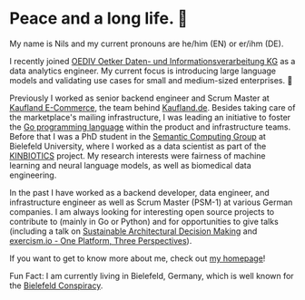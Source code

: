 # Peace and a long life. 🖖

My name is Nils and my current pronouns are he/him (EN) or er/ihm (DE).

I recently joined [OEDIV Oetker Daten- und Informationsverarbeitung KG](https://www.oediv.de/) as a data analytics engineer. My current focus is introducing large language models and validating use cases for small and medium-sized enterprises. 🤖

Previously I worked as senior backend engineer and Scrum Master at [Kaufland E-Commerce](https://kaufland-ecommerce.com), the team behind [Kaufland.de](http://kaufland.de). Besides taking care of the marketplace's mailing infrastructure, I was leading an initiative to foster the [Go programming language](http://go.dev) within the product and infrastructure teams. Before that I was a PhD student in the [Semantic Computing Group](http://www.sc.cit-ec.uni-bielefeld.de/index.php?id=29&L=0) at Bielefeld University, where I worked as a data scientist as part of the [KINBIOTICS](https://kinbiotics.de) project. My research interests were fairness of machine learning and neural language models, as well as biomedical data engineering.

In the past I have worked as a backend developer, data engineer, and infrastructure engineer as well as Scrum Master (PSM-1) at various German companies. I am always looking for interesting open source projects to contribute to (mainly in Go or Python) and for opportunities to give talks (including a talk on [Sustainable Architectural Decision Making](https://github.com/shimst3r/adr-talk/blob/main/presentation.pdf) and [exercism.io - One Platform, Three Perspectives](https://youtu.be/FKXRU_KL9Io)).

If you want to get to know more about me, check out [my homepage](https://shimst3r.xyz)!

Fun Fact: I am currently living in Bielefeld, Germany, which is well known for the [Bielefeld Conspiracy](https://en.wikipedia.org/wiki/Bielefeld_Conspiracy).
